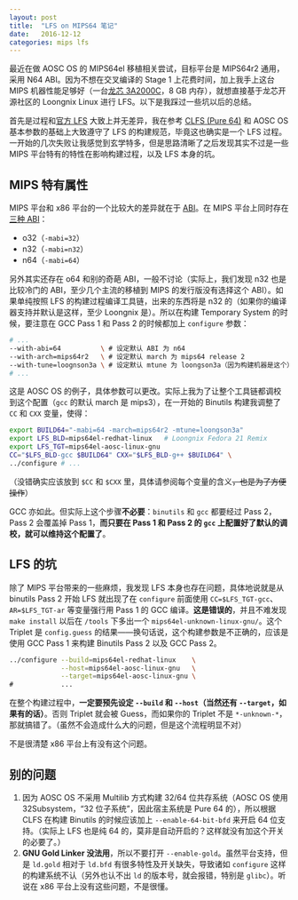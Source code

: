 ```yaml
---
layout: post
title:  "LFS on MIPS64 笔记"
date:   2016-12-12
categories: mips lfs
---
```


最近在做 AOSC OS 的 MIPS64el 移植相关尝试，目标平台是 MIPS64r2 通用，采用 N64 ABI。因为不想在交叉编译的 Stage 1 上花费时间，加上我手上这台 MIPS 机器性能足够好（一台[龙芯 3A2000C](http://loongson.cn/product/cpu/3/Loongson3A2000.html)，8 GB 内存），就想直接基于龙芯开源社区的 Loongnix Linux 进行 LFS。以下是我踩过一些坑以后的总结。

首先是过程和[官方 LFS](http://www.linuxfromscratch.org/lfs/view/stable-systemd/index.html) 大致上并无差异，我在参考 [CLFS (Pure 64)](http://www.clfs.org/view/CLFS-3.0.0-SYSTEMD/mips64-64/index.html) 和 AOSC OS 基本参数的基础上大致遵守了 LFS 的构建规范，毕竟这也确实是一个 LFS 过程。一开始的几次失败让我感觉到玄学特多，但是思路清晰了之后发现其实不过是一些 MIPS 平台特有的特性在影响构建过程，以及 LFS 本身的坑。

## MIPS 特有属性

MIPS 平台和 x86 平台的一个比较大的差异就在于 [ABI](https://en.wikipedia.org/wiki/Application_binary_interface)。在 MIPS 平台上同时存在[三种 ABI](https://www.linux-mips.org/wiki/WhatsWrongWithO32N32N64)：

- o32（`-mabi=32`）
- n32（`-mabi=n32`）
- n64（`-mabi=64`）

另外其实还存在 o64 和别的奇葩 ABI，一般不讨论（实际上，我们发现 n32 也是比较冷门的 ABI，至少几个主流的移植到 MIPS 的发行版没有选择这个 ABI）。如果单纯按照 LFS 的构建过程编译工具链，出来的东西将是 n32 的（如果你的编译器支持并默认是这样，至少 Loongnix 是）。所以在构建 Temporary System 的时候，要注意在 GCC Pass 1 和 Pass 2 的时候都加上 `configure` 参数：

```bash
# ...
--with-abi=64          \ # 设定默认 ABI 为 n64
--with-arch=mips64r2   \ # 设定默认 march 为 mips64 release 2
--with-tune=loognson3a \ # 设定默认 mtune 为 loongson3a（因为构建机器是这个）
# ...
```

这是 AOSC OS 的例子，具体参数可以更改。实际上我为了让整个工具链都调校到这个配置（`gcc` 的默认 march 是 mips3），在一开始的 Binutils 构建我调整了 `CC` 和 `CXX` 变量，使得：

```bash
export BUILD64="-mabi=64 -march=mips64r2 -mtune=loongson3a"
export LFS_BLD=mips64el-redhat-linux   # Loongnix Fedora 21 Remix
export LFS_TGT=mips64el-aosc-linux-gnu
CC="$LFS_BLD-gcc $BUILD64" CXX="$LFS_BLD-g++ $BUILD64" \
../configure # ...
```

（没错确实应该放到 `$CC` 和 `$CXX` 里，具体请参阅每个变量的含义~~，也是为了方便操作~~）

GCC 亦如此。但实际上这个步骤**不必要**：`binutils` 和 `gcc` 都要经过 Pass 2，Pass 2 会覆盖掉 Pass 1，**而只要在 Pass 1 和 Pass 2 的 `gcc` 上配置好了默认的调校，就可以维持这个配置了**。

## LFS 的坑

除了 MIPS 平台带来的一些麻烦，我发现 LFS 本身也存在问题，具体地说就是从 binutils Pass 2 开始 LFS 就出现了在 `configure` 前面使用 `CC=$LFS_TGT-gcc`、`AR=$LFS_TGT-ar` 等变量强行用 Pass 1 的 GCC 编译。**这是错误的**，并且不难发现 `make install` 以后在 `/tools` 下多出一个 `mips64el-unknown-linux-gnu/`。这个 Triplet 是 `config.guess` 的结果——换句话说，这个构建参数是不正确的，应该是使用 GCC Pass 1 来构建 Binutils Pass 2 以及 GCC Pass 2。

```bash
../configure --build=mips64el-redhat-linux    \
             --host=mips64el-aosc-linux-gnu   \
             --target=mips64el-aosc-linux-gnu \
#            ...
```

在整个构建过程中，**一定要预先设定 `--build` 和 `--host`（当然还有 `--target`，如果有的话）**。否则 Triplet 就会被 Guess，而如果你的 Triplet 不是 `*-unknown-*`，那就搞错了。（虽然不会造成什么大的问题，但是这个流程明显不对）

不是很清楚 x86 平台上有没有这个问题。

## 别的问题

1. 因为 AOSC OS 不采用 Multilib 方式构建 32/64 位共存系统（AOSC OS 使用 32Subsystem，“32 位子系统”，因此宿主系统是 Pure 64 的），所以根据 CLFS 在构建 Binutils 的时候应该加上 `--enable-64-bit-bfd` 来开启 64 位支持。（实际上 LFS 也是纯 64 的，莫非是自动开启的？这样就没有加这个开关的必要了。）
2. **GNU Gold Linker 没法用**，所以不要打开 `--enable-gold`。虽然平台支持，但是 `ld.gold` 相对于 `ld.bfd` 有很多特性及开关缺失，导致诸如 `configure` 这样的构建系统不认（另外也认不出 `ld` 的版本号，就会报错，特别是 `glibc`）。听说在 x86 平台上没有这些问题，不是很懂。
